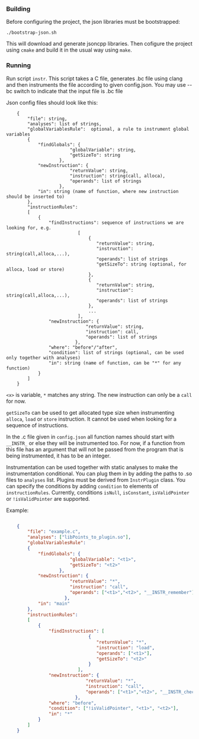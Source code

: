 ﻿### Building

Before configuring the project, the json libraries must be bootstrapped:
```
./bootstrap-json.sh
```

This will download and generate jsoncpp libraries. Then cofigure the project
using `cmake` and build it in the usual way using `make`.

### Running

Run script `instr`. This script takes a C file, generates .bc file using clang
and then instruments the file according to given config.json. You may use --bc
switch to indicate that the input file is .bc file

Json config files should look like this:
```
    {
		"file": string,
		"analyses": list of strings,
		"globalVariablesRule": 	optional, a rule to instrument global variables
		{
			"findGlobals": {
					 	"globalVariable": string,
						"getSizeTo": string
					},
			"newInstruction": {
						"returnValue": string,
						"instruction": string(call, alloca),
						"operands": list of strings
					},
			"in": string (name of function, where new instruction should be inserted to)
		},
		"instructionRules":
		[
			{
				"findInstructions": sequence of instructions we are looking for, e.g.
						   [
							   {
							      "returnValue": string,
							      "instruction": string(call,alloca,...),
							      "operands": list of strings
							      "getSizeTo": string (optional, for alloca, load or store)
							   },
							   {
							      "returnValue": string,
							      "instruction": string(call,alloca,...),
							      "operands": list of strings
							   },
							   ...
						   ],
				"newInstruction": {
						      "returnValue": string,
						      "instruction": call,
						      "operands": list of strings
						  },
				"where": "before"/"after",
				"condition": list of strings (optional, can be used only together with analyses)
				"in": string (name of function, can be "*" for any function)
			}
		]
    }
```

`<x>` is variable, `*` matches any string. The new instruction can only be a `call` for now. 

`getSizeTo` can be used to get allocated type size when instrumenting `alloca`, `load` or `store`  instruction. It cannot be used when looking for a sequence of instructions.

In the .c file given in `config.json` all function names should start with `__INSTR_` or else they will be instrumented too. For now, if a function from this file has an argument that will not be passed from the program that is being instrumented, it has to be an integer.

Instrumentation can be used together with static analyses to make the instrumentation conditional. You can plug them in by adding the paths to .so files to `analyses` list. Plugins must be derived from `InstrPlugin` class. You can specify the conditions by adding `condition` to elements of `instructionRules`. Currently, conditions `isNull`, `isConstant`, `isValidPointer` or `!isValidPointer` are supported.

Example:
```json

    {
		"file": "example.c",
		"analyses": ["libPoints_to_plugin.so"],
		"globalVariablesRule": 	
		{
			"findGlobals": {
						"globalVariable": "<t1>",
						"getSizeTo": "<t2>"
					},
			"newInstruction": {
						"returnValue": "*",
						"instruction": "call",
						"operands": ["<t1>","<t2>", "__INSTR_remember"]
					  },
			"in": "main"
		},
		"instructionRules":
		[
			{
				"findInstructions": [
							   {
								  "returnValue": "*",
								  "instruction": "load",
								  "operands": ["<t1>"],
								  "getSizeTo": "<t2>"
							   }
						   ],
				"newInstruction": {
						      "returnValue": "*",
						      "instruction": "call",
						      "operands": ["<t1>","<t2>", "__INSTR_check_load_store"]
						  },
				"where": "before",
				"condition": ["!isValidPointer", "<t1>", "<t2>"],
				"in": "*"
			}
		]
    }
```


